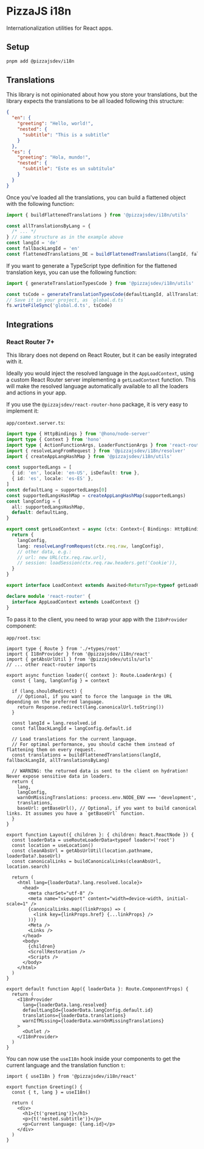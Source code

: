 # PizzaJS i18n

Internationalization utilities for React apps.

## Setup

```bash
pnpm add @pizzajsdev/i18n
```

## Translations

This library is not opinionated about how you store your translations, but the library expects the translations to be
all loaded following this structure:

```json
{
  "en": {
    "greeting": "Hello, world!",
    "nested": {
      "subtitle": "This is a subtitle"
    }
  },
  "es": {
    "greeting": "Hola, mundo!",
    "nested": {
      "subtitle": "Este es un subtítulo"
    }
  }
}
```

Once you've loaded all the translations, you can build a flattened object with the following function:

```ts
import { buildFlattenedTranslations } from '@pizzajsdev/i18n/utils'

const allTranslationsByLang = {
  /* ... */
} // same structure as in the example above
const langId = 'de'
const fallbackLangId = 'en'
const flattenedTranslations_DE = buildFlattenedTranslations(langId, fallbackLangId, allTranslationsByLang)
```

If you want to generate a TypeScript type definition for the flattened translation keys, you can use the following
function:

```ts
import { generateTranslationTypesCode } from '@pizzajsdev/i18n/utils'

const tsCode = generateTranslationTypesCode(defaultLangId, allTranslationsByLang)
// Save it in your project, as `global.d.ts`
fs.writeFileSync('global.d.ts', tsCode)
```

## Integrations

### React Router 7+

This library does not depend on React Router, but it can be easily integrated with it.

Ideally you would inject the resolved language in the `AppLoadContext`, using a custom React Router server implementing
a `getLoadContext` function. This will make the resolved language automatically available to all the loaders and actions
in your app.

If you use the `@pizzajsdev/react-router-hono` package, it is very easy to implement it:

`app/context.server.ts`:

```ts
import type { HttpBindings } from '@hono/node-server'
import type { Context } from 'hono'
import type { ActionFunctionArgs, LoaderFunctionArgs } from 'react-router'
import { resolveLangFromRequest } from '@pizzajsdev/i18n/resolver'
import { createAppLangHashMap } from '@pizzajsdev/i18n/utils'

const supportedLangs = [
  { id: 'en', locale: 'en-US', isDefault: true },
  { id: 'es', locale: 'es-ES' },
]
const defaultLang = supportedLangs[0]
const supportedLangsHashMap = createAppLangHashMap(supportedLangs)
const langConfig = {
  all: supportedLangsHashMap,
  default: defaultLang,
}

export const getLoadContext = async (ctx: Context<{ Bindings: HttpBindings }>) => {
  return {
    langConfig,
    lang: resolveLangFromRequest(ctx.req.raw, langConfig),
    // other data, e.g.:
    // url: new URL(ctx.req.raw.url),
    // session: loadSession(ctx.req.raw.headers.get('Cookie')),
  }
}

export interface LoadContext extends Awaited<ReturnType<typeof getLoadContext>> {}

declare module 'react-router' {
  interface AppLoadContext extends LoadContext {}
}
```

To pass it to the client, you need to wrap your app with the `I18nProvider` component:

`app/root.tsx`:

```tsx
import type { Route } from './+types/root'
import { I18nProvider } from '@pizzajsdev/i18n/react'
import { getAbsUrlUtil } from '@pizzajsdev/utils/urls'
// ... other react-router imports

export async function loader({ context }: Route.LoaderArgs) {
  const { lang, langConfig } = context

  if (lang.shouldRedirect) {
    // Optional, if you want to force the language in the URL depending on the preferred language.
    return Response.redirect(lang.canonicalUrl.toString())
  }

  const langId = lang.resolved.id
  const fallbackLangId = langConfig.default.id

  // Load translations for the current language.
  // For optimal performance, you should cache them instead of flattening them on every request.
  const translations = buildFlattenedTranslations(langId, fallbackLangId, allTranslationsByLang)

  // WARNING: the returned data is sent to the client on hydration! Never expose sensitive data in loaders.
  return {
    lang,
    langConfig,
    warnOnMissingTranslations: process.env.NODE_ENV === 'development',
    translations,
    baseUrl: getBaseUrl(), // Optional, if you want to build canonical links. It assumes you have a `getBaseUrl` function.
  }
}

export function Layout({ children }: { children: React.ReactNode }) {
  const loaderData = useRouteLoaderData<typeof loader>('root')
  const location = useLocation()
  const cleanAbsUrl = getAbsUrlUtil(location.pathname, loaderData?.baseUrl)
  const canonicalLinks = buildCanonicalLinks(cleanAbsUrl, location.search)

  return (
    <html lang={loaderData?.lang.resolved.locale}>
      <head>
        <meta charSet="utf-8" />
        <meta name="viewport" content="width=device-width, initial-scale=1" />
        {canonicalLinks.map((linkProps) => (
          <link key={linkProps.href} {...linkProps} />
        ))}
        <Meta />
        <Links />
      </head>
      <body>
        {children}
        <ScrollRestoration />
        <Scripts />
      </body>
    </html>
  )
}

export default function App({ loaderData }: Route.ComponentProps) {
  return (
    <I18nProvider
      lang={loaderData.lang.resolved}
      defaultLangId={loaderData.langConfig.default.id}
      translations={loaderData.translations}
      warnIfMissing={loaderData.warnOnMissingTranslations}
    >
      <Outlet />
    </I18nProvider>
  )
}
```

You can now use the `useI18n` hook inside your components to get the current language and the translation function `t`:

```tsx
import { useI18n } from '@pizzajsdev/i18n/react'

export function Greeting() {
  const { t, lang } = useI18n()

  return (
    <div>
      <h1>{t('greeting')}</h1>
      <p>{t('nested.subtitle')}</p>
      <p>Current language: {lang.id}</p>
    </div>
  )
}
```
